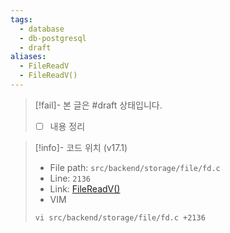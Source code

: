 ```yaml
---
tags:
  - database
  - db-postgresql
  - draft
aliases:
  - FileReadV
  - FileReadV()
---
```

> [!fail]- 본 글은 #draft 상태입니다.
> - [ ] 내용 정리

> [!info]- 코드 위치 (v17.1)
> - File path: `src/backend/storage/file/fd.c`
> - Line: `2136`
> - Link: [FileReadV()](https://github.com/postgres/postgres/blob/REL_17_1/src/backend/storage/file/fd.c#L2135-L2189)
> - VIM
> ```
> vi src/backend/storage/file/fd.c +2136
> ```
